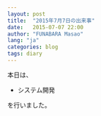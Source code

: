 ```yaml
---
layout: post
title:  "2015年7月7日の出来事"
date:   2015-07-07 22:00
author: "FUNABARA Masao"
lang: "ja"
categories: blog
tags: diary
---
```


本日は、

* システム開発

を行いました。
